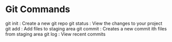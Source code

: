 # Git Commands

git init : Create a new git repo
git status : View the changes to your project
git add : Add files to staging area
git commit : Creates a new commit ith files from staging area
git log : View recent commits